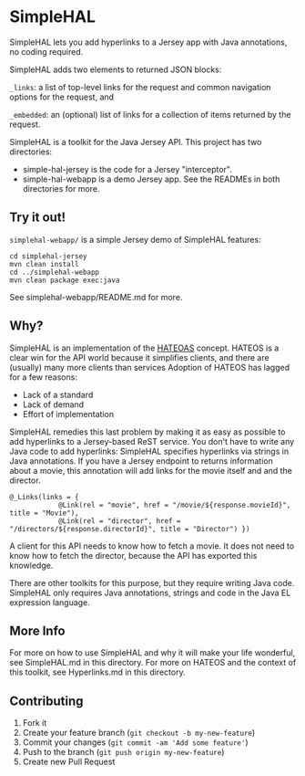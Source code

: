 SimpleHAL
==========

SimpleHAL lets you add hyperlinks to a Jersey app with Java annotations, no coding required.

SimpleHAL adds two elements to returned JSON blocks:

`_links`: a list of top-level links for the request and common navigation options for the request, and

`_embedded`: an (optional) list of links for a collection of items returned by the request. 

SimpleHAL is a toolkit for the Java Jersey API. This project has two directories: 
* simple-hal-jersey is the code for a Jersey "interceptor".
* simple-hal-webapp is a demo Jersey app.
See the READMEs in both directories for more.

## Try it out!
`simplehal-webapp/` is a simple Jersey demo of SimpleHAL features: 

```
cd simplehal-jersey
mvn clean install
cd ../simplehal-webapp
mvn clean package exec:java
```

See simplehal-webapp/README.md for more.

## Why?
SimpleHAL is an implementation of the [HATEOAS](http://en.wikipedia.org/wiki/HATEOAS) concept. 
HATEOS is a clear win for the API world because it simplifies clients, 
and there are (usually) many more clients than services
Adoption of HATEOS has lagged for a few reasons:
* Lack of a standard
* Lack of demand
* Effort of implementation

SimpleHAL remedies this last problem by making it as easy as possible to add hyperlinks to a Jersey-based ReST service. 
You don't have to write any Java code to add hyperlinks: 
SimpleHAL specifies hyperlinks via strings in Java annotations.
If you have a Jersey endpoint to returns information about a movie, 
this annotation will add links for the movie itself and and the director.

```
@_Links(links = {
			@Link(rel = "movie", href = "/movie/${response.movieId}", title = "Movie"),
			@Link(rel = "director", href = "/directors/${response.directorId}", title = "Director") })
```

A client for this API needs to know how to fetch a movie.
It does not need to know how to fetch the director, because the API has exported this knowledge.

There are other toolkits for this purpose, but they require writing Java code.
SimpleHAL only requires Java annotations, strings and code in the Java EL expression language.

## More Info


For more on how to use SimpleHAL and why it will make your life wonderful, see SimpleHAL.md in this directory.
For more on HATEOS and the context of this toolkit, see Hyperlinks.md in this directory. 

## Contributing

1. Fork it
2. Create your feature branch (`git checkout -b my-new-feature`)
3. Commit your changes (`git commit -am 'Add some feature'`)
4. Push to the branch (`git push origin my-new-feature`)
5. Create new Pull Request

